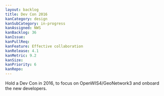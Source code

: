 ```yaml
---
layout: backlog
title: Dev Con 2016
kanCategory: design
kanSubCategory: in-progress
kanAssigned: NWS
kanBacklog: 36
kanIssue:
kanPullReq:
kanFeature: Effective collaboration
kanRelease: 4.1
kanMetric: 9.2
kanSize:
kanPriority: 6
kanRepo:
---
```

Hold a Dev Con in 2016, to focus on OpenWIS4/GeoNetwork3 and onboard the new developers.
